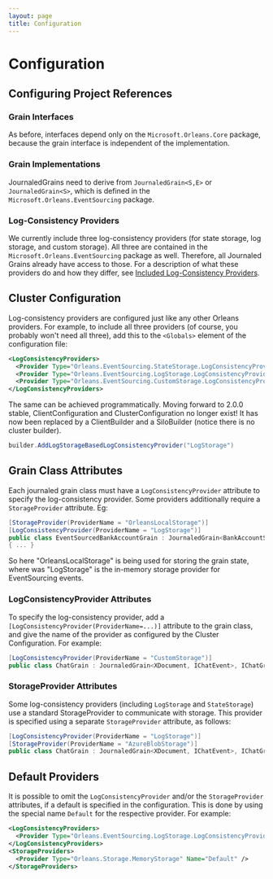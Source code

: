 ```yaml
---
layout: page
title: Configuration
---
```


# Configuration

## Configuring Project References

### Grain Interfaces

As before, interfaces depend only on the `Microsoft.Orleans.Core` package, because the grain interface is independent of the implementation. 

### Grain Implementations

JournaledGrains need to derive from `JournaledGrain<S,E>` or `JournaledGrain<S>`, which is defined in the `Microsoft.Orleans.EventSourcing` package. 

### Log-Consistency Providers

We currently include three log-consistency providers (for state storage, log storage, and custom storage). All three are contained in the `Microsoft.Orleans.EventSourcing` package as well. Therefore, all Journaled Grains already have access to those. For a description of what these providers do and how they differ, see [Included Log-Consistency Providers](log_consistency_providers.md).

## Cluster Configuration

Log-consistency providers are configured just like any other Orleans providers.
For example, to include all three providers (of course, you probably won't need all three), add this to the `<Globals>` element of the configuration file:

```xml
<LogConsistencyProviders>
  <Provider Type="Orleans.EventSourcing.StateStorage.LogConsistencyProvider" Name="StateStorage" />
  <Provider Type="Orleans.EventSourcing.LogStorage.LogConsistencyProvider" Name="LogStorage" />
  <Provider Type="Orleans.EventSourcing.CustomStorage.LogConsistencyProvider" Name="CustomStorage" />
</LogConsistencyProviders>
```
The same can be achieved programmatically. Moving forward to 2.0.0 stable, ClientConfiguration and ClusterConfiguration no longer exist! It has now been replaced by a ClientBuilder and a SiloBuilder (notice there is no cluster builder). 

```csharp
builder.AddLogStorageBasedLogConsistencyProvider("LogStorage")
```

## Grain Class Attributes

Each journaled grain class must have a `LogConsistencyProvider` attribute to specify the log-consistency provider. Some providers additionally require a `StorageProvider` attribute.
Eg:
```csharp
[StorageProvider(ProviderName = "OrleansLocalStorage")]
[LogConsistencyProvider(ProviderName = "LogStorage")]
public class EventSourcedBankAccountGrain : JournaledGrain<BankAccountState>, IEventSourcedBankAccountGrain
{ ... }
```

So here "OrleansLocalStorage" is being used for storing the grain state, where was "LogStorage" is the in-memory storage provider for EventSourcing events.

### LogConsistencyProvider Attributes

To specify the log-consistency provider, add a `[LogConsistencyProvider(ProviderName=...)]` attribute to the grain class, and give the name of the provider as configured by the Cluster Configuration. For example:

```csharp
[LogConsistencyProvider(ProviderName = "CustomStorage")]
public class ChatGrain : JournaledGrain<XDocument, IChatEvent>, IChatGrain, ICustomStorage { ... }
```

### StorageProvider Attributes

Some log-consistency providers (including `LogStorage` and `StateStorage`) use a standard StorageProvider to communicate with storage. This provider is specified using a separate `StorageProvider` attribute, as follows:

```csharp
[LogConsistencyProvider(ProviderName = "LogStorage")]
[StorageProvider(ProviderName = "AzureBlobStorage")]
public class ChatGrain : JournaledGrain<XDocument, IChatEvent>, IChatGrain { ... }
```

## Default Providers

It is possible to omit the `LogConsistencyProvider` and/or the `StorageProvider` attributes, if a default is specified in the configuration. This is done by using the special name `Default` for the respective provider. For example:
```xml
<LogConsistencyProviders>
  <Provider Type="Orleans.EventSourcing.LogStorage.LogConsistencyProvider" Name="Default" />
</LogConsistencyProviders>
<StorageProviders>
  <Provider Type="Orleans.Storage.MemoryStorage" Name="Default" />
</StorageProviders>
```


